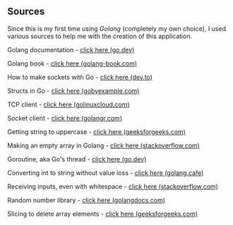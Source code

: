 

Sources
---

Since this is my first time using _Golang_ (completely my own choice),
I used various sources to help me with the creation of this application.

Golang documentation - [click here (go.dev)](https://go.dev/doc/)

Golang book - [click here (golang-book.com)](https://www.golang-book.com/public/pdf/gobook.pdf)

How to make sockets with Go - [click here (dev.to)](https://dev.to/alicewilliamstech/getting-started-with-sockets-in-golang-2j66)

Structs in Go - [click here (gobyexample.com)](https://gobyexample.com/structs)

TCP client - [click here (golinuxcloud.com)](https://www.golinuxcloud.com/golang-tcp-server-client/)

Socket client - [click here (golangr.com)](https://golangr.com/socket-client)

Getting string to uppercase - [click here (geeksforgeeks.com)](https://www.geeksforgeeks.org/how-to-convert-a-string-in-uppercase-in-golang/)

Making an empty array in Golang - [click here (stackoverflow.com)](https://stackoverflow.com/questions/45317074/best-practices-constructing-an-empty-array)

Goroutine, aka Go's thread - [click here (go.dev)](https://go.dev/tour/concurrency/1)

Converting int to string without value loss - [click here (golang.cafe)](https://golang.cafe/blog/golang-int-to-string-conversion-example.html)

Receiving inputs, even with whitespace - [click here (stackoverflow.com)](https://stackoverflow.com/questions/27414598/golang-accepting-input-with-spaces)

Random number library - [click here (golangdocs.com)](https://golangdocs.com/generate-random-numbers-in-golang)

Slicing to delete array elements - [click here (geeksforgeeks.com)](https://www.geeksforgeeks.org/delete-elements-in-a-slice-in-golang/)

